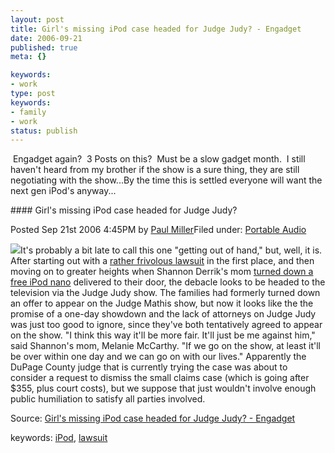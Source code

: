 ```yaml
---
layout: post
title: Girl's missing iPod case headed for Judge Judy? - Engadget
date: 2006-09-21
published: true
meta: {}

keywords:
- work
type: post
keywords:
- family
- work
status: publish
---
```



 Engadget again?  3 Posts on this?  Must be a slow gadget month.  I still haven't heard from my brother if the show is a sure thing, they are still negotiating with the show...By the time this is settled everyone will want the next gen iPod's anyway...

 <!-- blockquote  --> #### Girl's missing iPod case headed for Judge Judy?



Posted Sep 21st 2006 4:45PM by [Paul Miller](http://www.engadget.com/bloggers/paul-miller)Filed under: [Portable Audio](http://portableaudio.engadget.com)



[![](http://media.eick.us/2011/05/judge-judy.jpg)](http://www.dailyherald.com/news/dupagestory.asp?id=229892&cc=d&tc=&t=)It's probably a bit late to call this one "getting out of hand," but, well, it is. After starting out with a [rather frivolous lawsuit](http://www.engadget.com/2006/08/23/14-year-old-girl-sues-friend-over-missing-ipod/) in the first place, and then moving on to greater heights when Shannon Derrik's mom [turned down a free iPod nano](http://www.engadget.com/2006/08/31/mom-rejects-donated-ipod-proceeding-with-lawsuit/) delivered to their door, the debacle looks to be headed to the television via the Judge Judy show. The families had formerly turned down an offer to appear on the Judge Mathis show, but now it looks like the the promise of a one-day showdown and the lack of attorneys on Judge Judy was just too good to ignore, since they've both tentatively agreed to appear on the show. "I think this way it'll be more fair. It'll just be me against him," said Shannon's mom, Melanie McCarthy. "If we go on the show, at least it'll be over within one day and we can go on with our lives." Apparently the DuPage County judge that is currently trying the case was about to consider a request to dismiss the small claims case (which is going after $355, plus court costs), but we suppose that just wouldn't involve enough public humiliation to satisfy all parties involved.

<!-- endblockquote  -->

Source: [Girl's missing iPod case headed for Judge Judy? - Engadget](http://www.engadget.com/2006/09/21/girls-missing-ipod-case-headed-for-judge-judy/#comments)



keywords: [iPod](http://technorati.com/tag/iPod), [lawsuit](http://technorati.com/tag/lawsuit)

